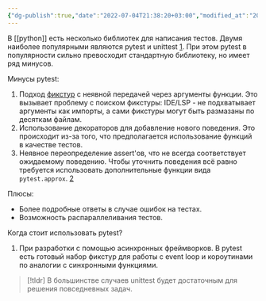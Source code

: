 ```yaml
---
{"dg-publish":true,"date":"2022-07-04T21:38:20+03:00","modified_at":"2022-07-19T08:52:09+03:00","permalink":"/unittest-vs-pytest/","dgHomeLink":false,"dgPassFrontmatter":true}
---
```



В [[python]] есть несколько библиотек для написания тестов. Двумя наиболее популярными являются pytest и unittest [1]. При этом pytest в популярности сильно превосходит стандартную библиотеку, но имеет ряд минусов.

Минусы pytest:
1. Подход [фикстур](https://docs.pytest.org/en/6.2.x/fixture.html#back-to-fixtures) с неявной передачей через аргументы функции. Это вызывает проблему с поиском фикстуры: IDE/LSP - не подхватывает аргументы как импорты, а сами фикстуры могут быть размазаны по десяткам файлам.
2. Использование декораторов для добавление нового поведения. Это происходит из-за того, что предполагается использование функций в качестве тестов.
3. Неявное переопределение assert'ов, что не всегда соответствует ожидаемому поведению. Чтобы уточнить поведения всё равно требуется использовать дополнительные функции вида `pytest.approx`. [2]

Плюсы:
- Более подробные ответы в случае ошибок на тестах.
- Возможность распараллеливания тестов.

Когда стоит использовать pytest?
1. При разработки с помощью асинхронных фреймворков. В pytest есть готовый набор фикстур для работы с event loop и короутинами по аналогии с синхронными функциями.

> [!tldr]
> В большинстве случаев unittest будет достаточным для решения повседневных задач.


[1]: https://lp.jetbrains.com/python-developers-survey-2021/#FrameworksLibraries
[2]: https://github.com/pytest-dev/pytest/issues/4736
